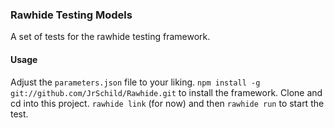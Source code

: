 ### Rawhide Testing Models
A set of tests for the rawhide testing framework.

#### Usage
Adjust the `parameters.json` file to your liking. `npm install -g git://github.com/JrSchild/Rawhide.git` to install the framework. Clone and cd into this project. `rawhide link` (for now) and then `rawhide run` to start the test.